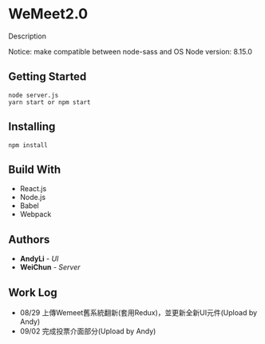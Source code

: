 # WeMeet2.0
Description

Notice: make compatible between node-sass and OS
Node version: 8.15.0

## Getting Started
```
node server.js 
yarn start or npm start
```

## Installing
```
npm install
```

## Build With
- React.js
- Node.js
- Babel
- Webpack

## Authors
* **AndyLi** - *UI*
* **WeiChun** - *Server*

## Work Log
- 08/29 上傳Wemeet舊系統翻新(套用Redux)，並更新全新UI元件(Upload by Andy)
- 09/02 完成投票介面部分(Upload by Andy) 

